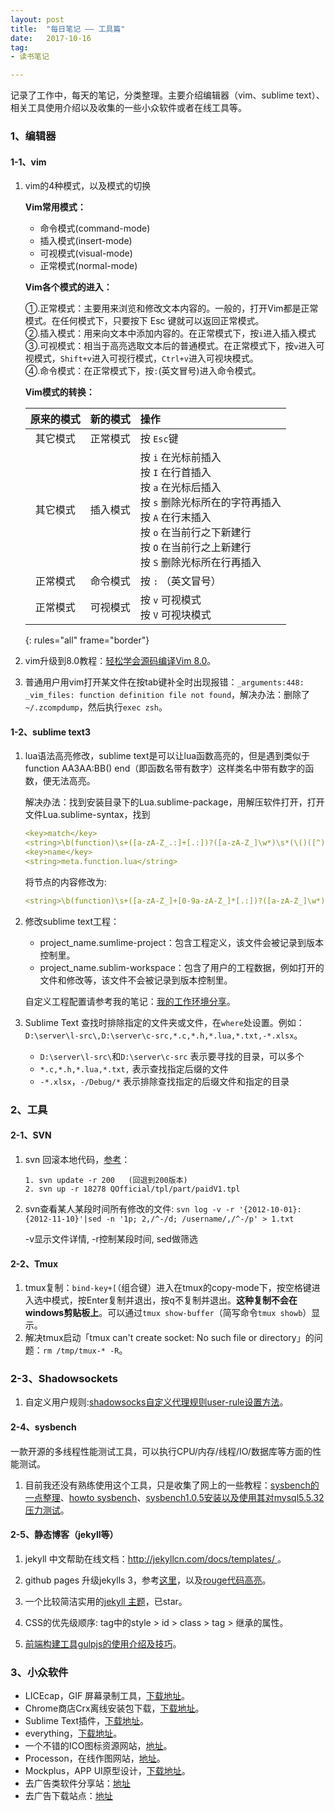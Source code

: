 ```yaml
---
layout: post
title:  "每日笔记 —— 工具篇"
date:   2017-10-16
tag:
- 读书笔记

---
```



记录了工作中，每天的笔记，分类整理。主要介绍编辑器（vim、sublime text）、相关工具使用介绍以及收集的一些小众软件或者在线工具等。

### 1、编辑器

#### 1-1、vim

1. vim的4种模式，以及模式的切换

	**Vim常用模式：**
	
	- 命令模式(command-mode)
	- 插入模式(insert-mode)
	- 可视模式(visual-mode)
	- 正常模式(normal-mode) 

	**Vim各个模式的进入：**

	①.正常模式：主要用来浏览和修改文本内容的。一般的，打开Vim都是正常模式。在任何模式下，只要按下 Esc 键就可以返回正常模式。  
	②.插入模式：用来向文本中添加内容的。在正常模式下，按`i`进入插入模式  
	③.可视模式：相当于高亮选取文本后的普通模式。在正常模式下，按`v`进入可视模式，`Shift+v`进入可视行模式，`Ctrl+v`进入可视块模式。  
	④.命令模式：在正常模式下，按`:`(英文冒号)进入命令模式。

	**Vim模式的转换：**

	|原来的模式	| 新的模式	|操作			|
	|:-------:	|:---------:|:-------------	|
	|其它模式	|正常模式	|按 `Esc`键|
	|其它模式	|插入模式	|按 `i` 在光标前插入<br>按 `I` 在行首插入<br>按 `a` 在光标后插入<br>按 `s` 删除光标所在的字符再插入<br>按 `A` 在行末插入<br>按 `o` 在当前行之下新建行<br>按 `O` 在当前行之上新建行<br>按 `S` 删除光标所在行再插入|
	|正常模式	|命令模式	|按 `:` （英文冒号）|
	|正常模式	|可视模式	|按 `v` 可视模式<br> 按 `V` 可视块模式|
	{: rules="all" frame="border"}

2. vim升级到8.0教程：[轻松学会源码编译Vim 8.0](http://www.linuxprobe.com/easymake-vim8.html)。

3. 普通用户用vim打开某文件在按tab键补全时出现报错：`_arguments:448: _vim_files: function definition file not found`，解决办法：删除了`~/.zcompdump`，然后执行`exec zsh`。

#### 1-2、sublime text3

1. lua语法高亮修改，sublime text是可以让lua函数高亮的，但是遇到类似于function AA3AA:BB() end（即函数名带有数字）这样类名中带有数字的函数，便无法高亮。

	解决办法：找到安装目录下的Lua.sublime-package，用解压软件打开，打开文件Lua.sublime-syntax，找到

	```yaml
	<key>match</key>
	<string>\b(function)\s+([a-zA-Z_.:]+[.:])?([a-zA-Z_]\w*)\s*(\()([^)]*)(\))</string>
	<key>name</key>
	<string>meta.function.lua</string>
	```
	将<string>节点的内容修改为:
	```yaml
	<string>\b(function)\s+([a-zA-Z_]+[0-9a-zA-Z_]*[.:])?([a-zA-Z_]\w*)\s*(\()([^)]*)(\))</string>
	```

2. 修改sublime text工程：

	- project_name.sumlime-project：包含工程定义，该文件会被记录到版本控制里。
	- project_name.sublim-workspace：包含了用户的工程数据，例如打开的文件和修改等，该文件不会被记录到版本控制里。

	自定义工程配置请参考我的笔记：[我的工作环境分享](http://domicat.me/my-working-env/)。

3. Sublime Text 查找时排除指定的文件夹或文件，在`where`处设置。例如：`D:\server\l-src\,D:\server\c-src,*.c,*.h,*.lua,*.txt,-*.xlsx`。

	- `D:\server\l-src\`和`D:\server\c-src` 表示要寻找的目录，可以多个
	- `*.c,*.h,*.lua,*.txt,` 表示查找指定后缀的文件
	- `-*.xlsx`，`-/Debug/*` 表示排除查找指定的后缀文件和指定的目录


### 2、工具

#### 2-1、SVN

1. svn 回滚本地代码，[参考](http://blog.sina.com.cn/s/blog_6ad5907b0102uyqy.html)：

    ~~~
	1. svn update -r 200   (回退到200版本)  
    2. svn up -r 18278 QOfficial/tpl/part/paidV1.tpl 
	~~~

2. svn查看某人某段时间所有修改的文件: `svn log -v -r '{2012-10-01}:{2012-11-10}'|sed -n '1p; 2,/^-/d; /username/,/^-/p' > 1.txt`

	-v显示文件详情, -r控制某段时间, sed做筛选

#### 2-2、Tmux

1. tmux复制：`bind-key+[`（组合键）进入在tmux的copy-mode下，按空格键进入选中模式，按Enter复制并退出，按q不复制并退出。**这种复制不会在windows剪贴板上**。可以通过`tmux show-buffer`（简写命令`tmux showb`）显示。
2. 解决tmux启动「tmux can't create socket: No such file or directory」的问题：`rm /tmp/tmux-* -R`。

### 2-3、Shadowsockets

1. 自定义用户规则:[shadowsocks自定义代理规则user-rule设置方法](https://www.duoluodeyu.com/1337.html)。

#### 2-4、sysbench

一款开源的多线程性能测试工具，可以执行CPU/内存/线程/IO/数据库等方面的性能测试。

1. 目前我还没有熟练使用这个工具，只是收集了网上的一些教程：[sysbench的一点整理](http://int64.me/2017/sysbench%E7%9A%84%E4%B8%80%E7%82%B9%E6%95%B4%E7%90%86.html)、[howto sysbench](https://www.centoshowtos.org/commands/sysbench/)、[sysbench1.0.5安装以及使用其对mysql5.5.32压力测试](https://www.601849.com/post/90.html)。

#### 2-5、静态博客（jekyll等）

1. jekyll 中文帮助在线文档：[http://jekyllcn.com/docs/templates/ ](http://jekyllcn.com/docs/templates/ )。

2. github pages 升级jekylls 3，参考[这里](https://oncemore2020.github.io/blog/upgrade-jekyll/)，以及[rouge代码高亮](http://rouge.jneen.net/)。

3. 一个比较简洁实用的[jekyll 主题](https://github.com/Gaohaoyang/gaohaoyang.github.io)，已star。

4. CSS的优先级顺序: tag中的style > id > class > tag > 继承的属性。

5. [前端构建工具gulpjs的使用介绍及技巧](http://www.cnblogs.com/2050/p/4198792.html)。


### 3、小众软件

- LICEcap，GIF 屏幕录制工具，[下载地址](https://www.appinn.com/licecap/)。
- Chrome商店Crx离线安装包下载，[下载地址](https://yurl.sinaapp.com/crx.php)。
- Sublime Text插件，[下载地址](https://packagecontrol.io/)。
- everything，[下载地址](http://www.voidtools.com/downloads/)。
- 一个不错的ICO图标资源网站，[地址](https://www.easyicon.net/)。
- Processon，在线作图网站，[地址](https://www.processon.com/)。
- Mockplus，APP UI原型设计，[下载地址](https://www.mockplus.cn/)。
- 去广告类软件分享站：[地址](http://www.zdfans.com/)
- 去广告下载站点：[地址](https://www.nocmd.com/)